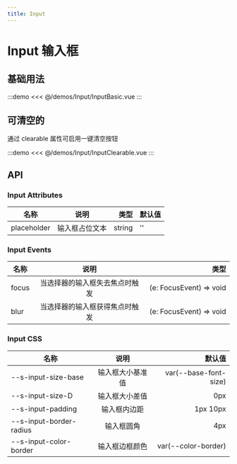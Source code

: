```yaml
---
title: Input
---
```


# Input 输入框

## 基础用法

:::demo
<<< @/demos/Input/InputBasic.vue
:::

## 可清空的

通过 clearable 属性可启用一键清空按钮

:::demo
<<< @/demos/Input/InputClearable.vue
:::

## API

### Input Attributes

| 名称        |      说明      |   类型 | 默认值 |
| ----------- | :------------: | -----: | ------ |
| placeholder | 输入框占位文本 | string | ''     |

### Input Events

| 名称  |              说明              |                    类型 |
| ----- | :----------------------------: | ----------------------: |
| focus | 当选择器的输入框失去焦点时触发 | (e: FocusEvent) => void |
| blur  | 当选择器的输入框获得焦点时触发 | (e: FocusEvent) => void |

### Input CSS

| 名称                    |       说明       |                默认值 |
| ----------------------- | :--------------: | --------------------: |
| --s-input-size-base     | 输入框大小基准值 | var(--base-font-size) |
| --s-input-size-D        |  输入框大小差值  |                   0px |
| --s-input-padding       |   输入框内边距   |              1px 10px |
| --s-input-border-radius |    输入框圆角    |                   4px |
| --s-input-color-border  |  输入框边框颜色  |   var(--color-border) |
